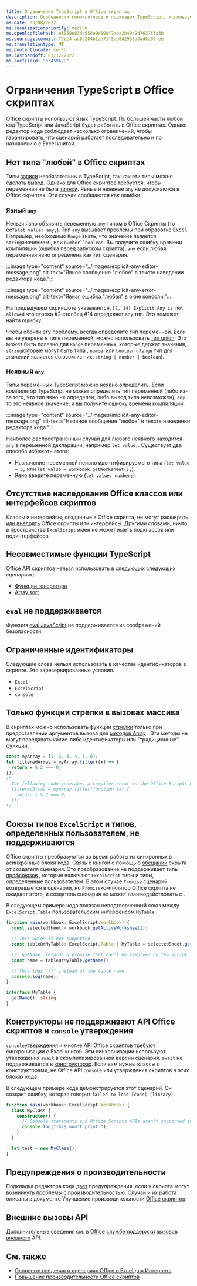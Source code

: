 ```yaml
---
title: Ограничения TypeScript в Office скриптах
description: Особенности компиляторов и подкладок TypeScript, используемых редактором кода Office скриптов.
ms.date: 03/08/2022
ms.localizationpriority: medium
ms.openlocfilehash: ef050e83dc954e9e508f7aea2b49c2d7637ffa3b
ms.sourcegitcommit: 79ce4fad6d284b1aa71f5ad6d2938d9ad6a09fee
ms.translationtype: MT
ms.contentlocale: ru-RU
ms.lasthandoff: 03/12/2022
ms.locfileid: "63459629"
---
```

# <a name="typescript-restrictions-in-office-scripts"></a>Ограничения TypeScript в Office скриптах

Office скрипты используют язык TypeScript. По большей части любой код TypeScript или JavaScript будет работать в Office скриптах. Однако редактор кода соблюдает несколько ограничений, чтобы гарантировать, что сценарий работает последовательно и по назначению с Excel книгой.

## <a name="no-any-type-in-office-scripts"></a>Нет типа "любой" в Office скриптах

Типы [записи](https://www.typescriptlang.org/docs/handbook/typescript-in-5-minutes.html) необязательны в TypeScript, так как эти типы можно сделать вывод. Однако для Office скриптов требуется, чтобы переменная не была [типной](https://www.typescriptlang.org/docs/handbook/basic-types.html#any). Явные и неявные `any` не допускаются в Office скриптах. Эти случаи сообщаются как ошибки.

### <a name="explicit-any"></a>Явный `any`

Нельзя явно объявить переменную `any` типом в Office Скрипты (то есть`let value: any;`). Тип `any` вызывает проблемы при обработке Excel. Например, необходимо `Range` знать, что значение является `string`значением , или `number``boolean`. Вы получите ошибку времени компиляции (ошибка перед запуском скрипта), `any` если любая переменная явно определена как тип сценария.

:::image type="content" source="../images/explicit-any-editor-message.png" alt-text="Явное сообщение &quot;любое&quot; в тексте наведении редактора кода.":::

:::image type="content" source="../images/explicit-any-error-message.png" alt-text="Явная ошибка &quot;любая&quot; в окне консоли.":::

На предыдущем скриншоте указывается, `[2, 14] Explicit Any is not allowed` что строка #2 столбец #14 определяет `any` тип. Это поможет найти ошибку.

Чтобы обойти эту проблему, всегда определите тип переменной. Если вы не уверены в типе переменной, можно использовать [тип union](https://www.typescriptlang.org/docs/handbook/unions-and-intersections.html). Это может быть полезно для `Range` переменных, которые держат значения, `string`которые могут быть типа , `number`или `boolean` ( `Range` тип для значений является союзом из них: `string | number | boolean`).

### <a name="implicit-any"></a>Неявный `any`

Типы переменных TypeScript можно [неявно](https://www.typescriptlang.org/docs/handbook/type-inference.html) определить. Если компилятор TypeScript не может определить тип переменной (либо из-за того, что тип явно не определен, либо вывод типа невозможен), `any` то это неявное значение, и вы получите ошибку времени компиляции.

:::image type="content" source="../images/implicit-any-editor-message.png" alt-text="Неявное сообщение &quot;любое&quot; в тексте наведении редактора кода.":::

Наиболее распространенный случай для любого неявного находится `any` в переменной декларации, например `let value;`. Существует два способа избежать этого:

* Назначение переменной неявно идентифицируемого типа (`let value = 5;` или `let value = workbook.getWorksheet();`).
* Явно введите переменную (`let value: number;`)

## <a name="no-inheriting-office-script-classes-or-interfaces"></a>Отсутствие наследования Office классов или интерфейсов скриптов

Классы и интерфейсы, созданные в Office скрипта, не могут расширять [или внедрять](https://www.typescriptlang.org/docs/handbook/classes.html#inheritance) Office скрипты или интерфейсы. Другими словами, ничто в пространстве `ExcelScript` имен не может иметь подклассов или подинтерфейсов.

## <a name="incompatible-typescript-functions"></a>Несовместимые функции TypeScript

Office API скриптов нельзя использовать в следующих следующих сценариях:

* [Функции генератора](https://developer.mozilla.org/docs/Web/JavaScript/Guide/Iterators_and_Generators#generator_functions)
* [Array.sort](https://developer.mozilla.org/docs/Web/JavaScript/Reference/Global_Objects/Array/sort)

## <a name="eval-is-not-supported"></a>`eval` не поддерживается

Функция [eval JavaScript](https://developer.mozilla.org/docs/Web/JavaScript/Reference/Global_Objects/eval) не поддерживается из соображений безопасности.

## <a name="restricted-identifiers"></a>Ограниченные идентификаторы

Следующие слова нельзя использовать в качестве идентификаторов в скрипте. Это зарезервированные условия.

* `Excel`
* `ExcelScript`
* `console`

## <a name="only-arrow-functions-in-array-callbacks"></a>Только функции стрелки в вызовах массива

В скриптах можно использовать функции [стрелки](https://developer.mozilla.org/docs/Web/JavaScript/Reference/Functions/Arrow_functions) только при предоставлении аргументов вызова для [методов Array](https://developer.mozilla.org/docs/Web/JavaScript/Reference/Global_Objects/Array) . Эти методы не могут передавать какие-либо идентификаторы или "традиционные" функции.

```TypeScript
const myArray = [1, 2, 3, 4, 5, 6];
let filteredArray = myArray.filter((x) => {
  return x % 2 === 0;
});
/*
  The following code generates a compiler error in the Office Scripts Code Editor.
  filteredArray = myArray.filter(function (x) {
    return x % 2 === 0;
  });
*/
```

## <a name="unions-of-excelscript-types-and-user-defined-types-arent-supported"></a>Союзы типов `ExcelScript` и типов, определенных пользователем, не поддерживаются

Office скрипты преобразуются во время работы из синхронных в асинхронные блоки кода. Связь с книгой с помощью [обещаний](https://developer.mozilla.org/docs/Web/JavaScript/Reference/Global_Objects/Promise) скрыта от создателя сценария. Это преобразование не поддерживает типы [профсоюзов](https://www.typescriptlang.org/docs/handbook/2/everyday-types.html#union-types) , которые включают `ExcelScript` типы и типы, определенные пользователем. В этом случае `Promise` сценарий возвращается в сценарий, но `Promise`компилятор Office скрипта не ожидает этого, и создатель сценария не может взаимодействовать с .

В следующем примере кода показан неподтверченный союз между `ExcelScript.Table` пользовательским интерфейсом `MyTable` .

```TypeScript
function main(workbook: ExcelScript.Workbook) {
  const selectedSheet = workbook.getActiveWorksheet();

  // This union is not supported.
  const tableOrMyTable: ExcelScript.Table | MyTable = selectedSheet.getTables()[0];

  // `getName` returns a promise that can't be resolved by the script.
  const name = tableOrMyTable.getName();

  // This logs "{}" instead of the table name.
  console.log(name);
}

interface MyTable {
  getName(): string
}
```

## <a name="constructors-dont-support-office-scripts-apis-and-console-statements"></a>Конструкторы не поддерживают API Office скриптов и `console` утверждения

`console`утверждения и многие API Office скриптов требуют синхронизации с Excel книгой. Эти синхронизации используют утверждения `await` в скомпилизированной версии сценария. `await` не поддерживается в [конструкторах](https://developer.mozilla.org/docs/Web/JavaScript/Reference/Classes/constructor). Если вам нужны классы с конструкторами, не Office API `console` или утверждения скриптов в этих блоках кода.

В следующем примере кода демонстрируется этот сценарий. Он создает ошибку, которая говорит `failed to load [code] [library]`.

```TypeScript
function main(workbook: ExcelScript.Workbook) {
  class MyClass {
    constructor() {
      // Console statements and Office Scripts APIs aren't supported in constructors.
      console.log("This won't print.");
    }
  }

  let test = new MyClass();
}
```

## <a name="performance-warnings"></a>Предупреждения о производительности

Подкладка редактора кода [дает](https://wikipedia.org/wiki/Lint_(software)) предупреждения, если у скрипта могут возникнуть проблемы с производительностью. Случаи и их работа описаны в документе Улучшение производительности [Office скриптов](web-client-performance.md).

## <a name="external-api-calls"></a>Внешние вызовы API

Дополнительные сведения см. в [Office службе поддержки вызовов внешнего](external-calls.md) API.

## <a name="see-also"></a>См. также

* [Основные сведения о сценариях Office в Excel для Интернета](scripting-fundamentals.md)
* [Повышение производительности Office скриптов](web-client-performance.md)
